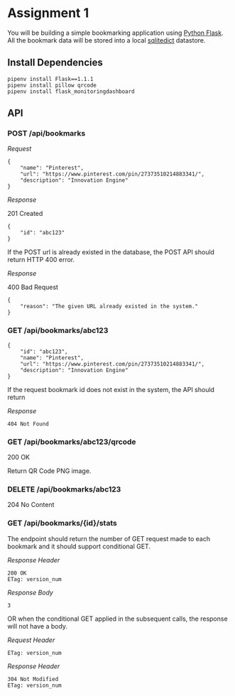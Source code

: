 # Assignment 1

You will be building a simple bookmarking application using [Python Flask](https://blog.miguelgrinberg.com/post/the-flask-mega-tutorial-part-i-hello-world). All the bookmark data will be stored into a local [sqlitedict](https://pypi.org/project/sqlitedict/) datastore.

## Install Dependencies

```
pipenv install Flask==1.1.1
pipenv install pillow qrcode
pipenv install flask_monitoringdashboard
```

## API

### POST /api/bookmarks

_Request_

```
{
    "name": "Pinterest",
    "url": "https://www.pinterest.com/pin/27373510214883341/",
    "description": "Innovation Engine"
}
```

_Response_

201 Created

```
{
    "id": "abc123"
}
```

If the POST url is already existed in the database, the POST API should return HTTP 400 error.

_Response_

400 Bad Request

```
{
    "reason": "The given URL already existed in the system."
}
```



### GET /api/bookmarks/abc123

```
{
    "id": "abc123",
    "name": "Pinterest",
    "url": "https://www.pinterest.com/pin/27373510214883341/",
    "description": "Innovation Engine"
}
```

If the request bookmark id does not exist in the system, the API should return 


_Response_

```
404 Not Found
```

### GET /api/bookmarks/abc123/qrcode

200 OK

Return QR Code PNG image.


### DELETE /api/bookmarks/abc123

204 No Content



### GET /api/bookmarks/{id}/stats

The endpoint should return the number of GET request made to each bookmark and it should support conditional GET.


_Response Header_

```
200 OK
ETag: version_num
```

_Response Body_

```
3
```

OR when the conditional GET applied in the subsequent calls, the response will not have a body.

_Request Header_

```
ETag: version_num
```

_Response Header_

```
304 Not Modified
ETag: version_num
```
